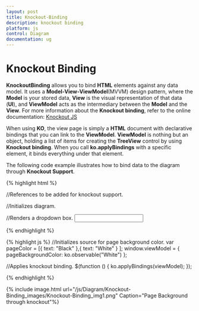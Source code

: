 ```yaml
---
layout: post
title: Knockout-Binding
description: knockout binding
platform: js
control: Diagram
documentation: ug
---
```


# Knockout Binding

**KnockoutBinding** allows you to bind **HTML** elements against any data model. It uses a **Model-View-ViewModel**(MVVM) design pattern, where the **Model** is your stored data, **View** is the visual representation of that data (**UI**), and **ViewModel** acts as the intermediary between the **Model** and the **View**. For more information about the **Knockout binding**, refer to the online documentation: [Knockout JS](/js/Introduction/KnockoutJS)

When using **KO**, the view page is simply a **HTML** document with declarative bindings that you can link to the **ViewModel**. **ViewModel** is nothing but an object, holding a list of items for creating the **TreeView** control by using **Knockout binding**. When you call **ko.applyBindings** with a specific element, it binds everything under that element.

The following code example illustrates how to bind data to the diagram through **Knockout Support**.

{% highlight html %}

//References to be added for knockout support.
<script src="http://ajax.aspnetcdn.com/ajax/knockout/knockout-2.2.1.js"></script>
<script src="http://cdn.syncfusion.com/js/web/ej.unobtrusive-latest.min.js"></script>
<script src="http://cdn.syncfusion.com/js/ej.widget.ko-latest.min.js"></script>

//Initializes diagram.
<div id="diagram" data-bind="ejDiagram: ({
    height: '500px', width: '700px',
    backgroundColor: 'whitesmoke',
    pageSettings: {
        pageBackgroundColor: pageBackgroundColor,
        pageWidth: 500,
        pageHeight: 500
    }})">
</div>
<div>
    //Renders a dropdown box.
    <input id="Text1" data-bind="ejDropDownList:{ dataSource: pageColor, value: pageBackgroundColor, width: '100px'}">
</div>

{% endhighlight %}

{% highlight js %}
//Initializes source for page background color.
var pageColor = [{ text: "Black" },{ text: "White" } ];
window.viewModel = { pageBackgroundColor: ko.observable("White")                 };

//Applies knockout binding.
$(function () {
    ko.applyBindings(viewModel);
});

{% endhighlight %}

{% include image.html url="/js/Diagram/Knockout-Binding_images/Knockout-Binding_img1.png" Caption="Page Background through knockout"%}
